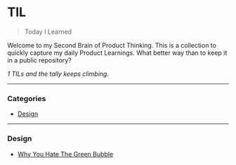 # TIL

> Today I Learned

Welcome to my Second Brain of Product Thinking. This is a collection to quickly capture my daily Product Learnings. What better way than to keep it in a public repository? 

_1 TILs and the tally keeps climbing._

---

### Categories

* [Design](#Design)

---

### Design
- [Why You Hate The Green Bubble](https://github.com/erascon7/TIL/blob/main/Design/Why%20You%20Hate%20The%20Green%20Bubble.md)
